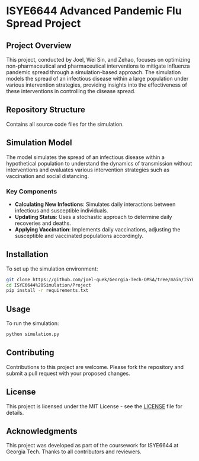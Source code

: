 
# ISYE6644 Advanced Pandemic Flu Spread Project

## Project Overview
This project, conducted by Joel, Wei Sin, and Zehao, focuses on optimizing non-pharmaceutical and pharmaceutical interventions to mitigate influenza pandemic spread through a simulation-based approach. The simulation models the spread of an infectious disease within a large population under various intervention strategies, providing insights into the effectiveness of these interventions in controlling the disease spread.

## Repository Structure
Contains all source code files for the simulation.


## Simulation Model
The model simulates the spread of an infectious disease within a hypothetical population to understand the dynamics of transmission without interventions and evaluates various intervention strategies such as vaccination and social distancing.

### Key Components
- **Calculating New Infections**: Simulates daily interactions between infectious and susceptible individuals.
- **Updating Status**: Uses a stochastic approach to determine daily recoveries and deaths.
- **Applying Vaccination**: Implements daily vaccinations, adjusting the susceptible and vaccinated populations accordingly.

## Installation
To set up the simulation environment:
```bash
git clone https://github.com/joel-quek/Georgia-Tech-OMSA/tree/main/ISYE6644%20Simulation/Project
cd ISYE6644%20Simulation/Project
pip install -r requirements.txt
```

## Usage
To run the simulation:
```bash
python simulation.py
```

## Contributing
Contributions to this project are welcome. Please fork the repository and submit a pull request with your proposed changes.

## License
This project is licensed under the MIT License - see the [LICENSE](LICENSE) file for details.

## Acknowledgments
This project was developed as part of the coursework for ISYE6644 at Georgia Tech. Thanks to all contributors and reviewers.
